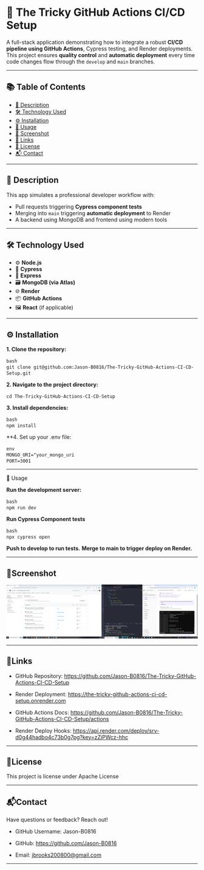 # 🚀 The Tricky GitHub Actions CI/CD Setup

A full-stack application demonstrating how to integrate a robust **CI/CD pipeline using GitHub Actions**, Cypress testing, and Render deployments. This project ensures **quality control** and **automatic deployment** every time code changes flow through the `develop` and `main` branches.

---

## 📚 Table of Contents
- [📝 Description](#-description)
- [🛠️ Technology Used](#-technology-used)
- [⚙️ Installation](#️-installation)
- [🚀 Usage](#-usage)
- [📸 Screenshot](#-screenshot)
- [🔗 Links](#-links)
- [🪪 License](#-license)
- [📬 Contact](#-contact)

---

## 📝 Description

This app simulates a professional developer workflow with:
- Pull requests triggering **Cypress component tests**
- Merging into `main` triggering **automatic deployment** to Render
- A backend using MongoDB and frontend using modern tools

---

## 🛠️ Technology Used

- ⚙️ **Node.js**
- 🧪 **Cypress**
- 🧰 **Express**
- 🗃️ **MongoDB (via Atlas)**
- 🌐 **Render**
- 📦 **GitHub Actions**
- 🖼️ **React** (if applicable)

---

## ⚙️ Installation

**1. Clone the repository:**
   ```
   bash
   git clone git@github.com:Jason-B0816/The-Tricky-GitHub-Actions-CI-CD-Setup.git
   ```
   **2. Navigate to the project directory:**
   ```
   cd The-Tricky-GitHub-Actions-CI-CD-Setup
   ```
   **3. Install dependencies:**
```
bash
npm install
```
**4. Set up your .env file:
```
env
MONGO_URI="your_mongo_uri
PORT=3001
```
---
🚀 Usage

**Run the development server:**
```
bash
npm run dev
```
**Run Cypress Component tests**
```
bash 
npx cypress open
```
**Push to develop to run tests.**
**Merge to main to trigger deploy on Render.**

---
## 📸Screenshot
![Screenshot Github Actions](./client/public/Screenshot%20Github%20Actions.png)

---
## 🔗Links 
* GitHub Repository: https://github.com/Jason-B0816/The-Tricky-GitHub-Actions-CI-CD-Setup

* Render Deployment: https://the-tricky-github-actions-ci-cd-setup.onrender.com

* GitHub Actions Docs: https://github.com/Jason-B0816/The-Tricky-GitHub-Actions-CI-CD-Setup/actions

* Render Deploy Hooks: https://api.render.com/deploy/srv-d0g44hadbo4c73b0g7pg?key=zZjPWcz-hhc

---
## 📝License 
This project is license under Apache License 

---
## 📬Contact 
Have questions or feedback? Reach out!

* GitHub Username: Jason-B0816

* GitHub: https://github.com/Jason-B0816

* Email: jbrooks200800@gmail.com
---